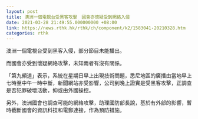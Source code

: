 ```yaml
---
layout: post
title: 澳洲一個電視台受黑客攻擊　國會亦懷疑受到網絡入侵
date: 2021-03-28 21:49:55.000000000 +08:00
link: https://news.rthk.hk/rthk/ch/component/k2/1583041-20210328.htm
categories: rthk
---
```


澳洲一個電視台受到黑客入侵，部分節目未能播出。

而國會亦受到懷疑網絡攻擊，未知兩者有沒有關係。

「第九頻道」表示，系統在星期日早上出現技術問題，悉尼地區的廣播由當地早上七時至中午一時中斷，新聞網站亦受影響，公司到晚上證實是受黑客攻擊，正調查是否犯罪破壞活動，抑或由外國操控。

另外，澳洲國會也調查可能的網絡攻擊，助理國防部長說，基於有外部的影響，暫時截斷國會的資訊科技和電郵連接，作為預防措施。
